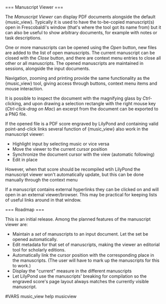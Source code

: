 === Manuscript Viewer ===

The *Manuscript Viewer* can display PDF documents alongside the default
{music_view}. Typically it is used to have the to-be-copied manuscript(s) open
in Frescobaldi's window (that's where the tool got its name from) but it can
also be useful to show arbitrary documents, for example with notes or task
descriptions.  

One or more manuscripts can be opened using the *Open* button, new files are
added to the list of open manuscripts. The current manuscript can be closed
with the *Close* button, and there are context menu entries to close all other
or all manuscripts.  The opened manuscripts are maintained in sessions, alongside
the input documents.

Navigation, zooming and printing provide the same functionality as the {music_view}
tool, giving access through buttons, context menu items and mouse interaction.

It is possible to inspect the document with the magnifying glass by *Ctrl*-clicking,
and upon drawing a selection rectangle with the right mouse key (*Ctrl-click-drag
on Mac*) an excerpt from the document can be exported to a PNG file.

If the opened file is a PDF score engraved by LilyPond and containing valid
point-and-click links several function of {music_view} also work in the
manuscript viewer:

* Highlight input by selecting music or vice versa
* Move the viewer to the current cursor position
* Synchronize the document cursor with the view (automatic following)
* Edit in place

However, when that score should be recompiled wtih LilyPond the manuscript viewer
won't automatically update, but this can be done manually through the context
menu

If a manuscript contains external hyperlinks they can be clicked on and will
open in an external viewer/browser. This may be practical for keeping lists of
useful links around in that window.


=== Roadmap ===

This is an initial release. Among the planned features of the manuscript viewer are:

* Maintain a *set* of manuscripts to an input document. Let the set be opened
  automatically.
* Edit metadata for that set of manuscripts, making the viewer an editorial
  tool for scholarly editions.
* Automatically link the cursor position with the corresponding place in the
  manuscripts. (The user will have to mark up the manuscripts for this to work.)
* Display the "current" measure in the different manuscripts
* Let LilyPond use the manuscripts' breaking for compilation so the engraved score's
  page layout always matches the currently visible manuscript.

#VARS
music_view help musicview
